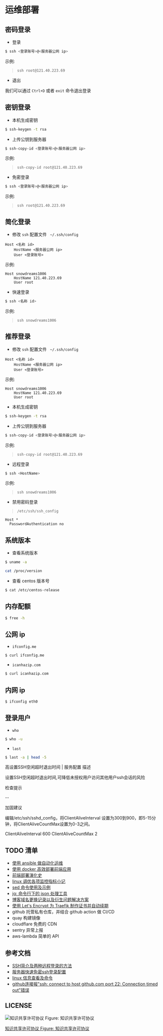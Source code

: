 # 运维部署

## 密码登录

- 登录

```bash
$ ssh <登录账号>@<服务器公网 ip>
```

示例:

> `ssh root@121.40.223.69`

- 退出

我们可以通过 `Ctrl+D` 或者 `exit` 命令退出登录

## 密钥登录

- 本机生成密钥

```bash
$ ssh-keygen -t rsa
```

- 上传公钥到服务器

```bash
$ ssh-copy-id <登录账号>@<服务器公网 ip>
```

示例:

> `ssh-copy-id root@121.40.223.69`

- 免密登录

```bash
$ ssh <登录账号>@<服务器公网 ip>
```

示例:

> `ssh root@121.40.223.69`

## 简化登录

- 修改 `ssh` 配置文件 ` ~/.ssh/config`

```config
Host <名称 id>
    HostName <服务器公网 ip>
    User <登录账号>
```

示例:

```config
Host snowdreams1006
    HostName 121.40.223.69
    User root
```

- 快速登录

```bash
$ ssh <名称 id>
```

示例:

> `ssh snowdreams1006`

## 推荐登录

- 修改 `ssh` 配置文件 ` ~/.ssh/config`

```config
Host <名称 id>
    HostName <服务器公网 ip>
    User <登录账号>
```

示例:

```config
Host snowdreams1006
    HostName 121.40.223.69
    User root
```

-  本机生成密钥

```bash
$ ssh-keygen -t rsa
```

- 上传公钥到服务器

```bash
$ ssh-copy-id <登录账号>@<服务器公网 ip>
```

示例:

> `ssh-copy-id root@121.40.223.69`

- 远程登录

```bash
$ ssh <HostName>
```

示例:

> `ssh snowdreams1006`

- 禁用密码登录

> `/etc/ssh/ssh_config`


```config
Host *
  PasswordAuthentication no
```

## 系统版本

- 查看系统版本

```bash
$ uname -a
```

```bash
cat /proc/version
```

- 查看 centos 版本号

```bash
$ cat /etc/centos-release
```

## 内存配额

```bash
$ free -h
```

## 公网 ip

- `ifconfig.me`

```bash
$ curl ifconfig.me
```

- `icanhazip.com`

```bash
$ curl icanhazip.com
```

## 内网 ip

```bash
$ ifconfig eth0
```

## 登录用户

- `who`

```bash
$ who -u
```

- `last`

```bash
$ last -a | head -5
```

高设置SSH空闲超时退出时间 | 服务配置
描述

设置SSH空闲超时退出时间,可降低未授权用户访问其他用户ssh会话的风险

检查提示

--

加固建议

编辑/etc/ssh/sshd_config，将ClientAliveInterval 设置为300到900，即5-15分钟，将ClientAliveCountMax设置为0-3之间。

ClientAliveInterval 600
ClientAliveCountMax 2


## TODO 清单

- [使用 ansible 做自动化运维](https://juejin.im/post/5dafb50c6fb9a04e1325f2ff)
- [使用 docker 高效部署前端应用](https://github.com/shfshanyue/op-note/blob/master/deploy-fe-with-docker.md)
- [前端部署演化史](https://github.com/shfshanyue/op-note/blob/master/deploy-fe.md)
- [linux 调优各项监控指标小记](https://juejin.im/post/5dae57fbf265da5b5b6c7881)
- [sed 命令使用及示例](https://juejin.im/post/5db1053df265da4d57770c30)
- [jq: 命令行下的 json 处理工具](https://juejin.im/post/5db104f7f265da4d2e121510)
- [博客域名更换记录以及衍生问题解决方案](https://shanyue.tech/post/domain-update-record/#https)
- [使用 Let's Encrypt 为 Traefik 制作证书并自动续期](https://shanyue.tech/post/traefik-https/#%E5%89%8D%E8%A8%80)
- github 托管私有仓库，并结合 github action 做 CI/CD
- quay 构建镜像
- cloudflare 免费的 CDN
- sentry 异常上报
- aws-lambda 简单的 API

## 参考文档

- [SSH简介及两种远程登录的方法](https://blog.csdn.net/li528405176/article/details/82810342)
- [服务器快速免密ssh登录配置](https://juejin.im/post/5da724506fb9a04e2a73d96c)
- [linux 信息查看及命令](https://juejin.im/post/5dad7681f265da5bb86ad2f5)
- [github连接报"ssh: connect to host github.com port 22: Connection timed out"错误](https://www.cnblogs.com/jpfss/p/8094005.html)

## LICENSE

![知识共享许可协议 Figure: 知识共享许可协议](https://i.creativecommons.org/l/by-nc-nd/4.0/88x31.png)

[知识共享许可协议 Figure: 知识共享许可协议](http://creativecommons.org/licenses/by-nc-nd/4.0/)

